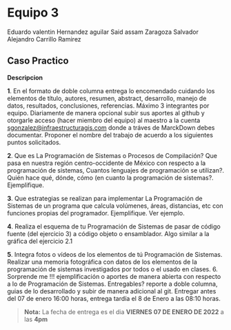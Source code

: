 
# Equipo 3

Eduardo valentin Hernandez aguilar
Said assam Zaragoza
Salvador Alejandro Carrillo Ramirez

## Caso Practico

**Descripcion**


**1**. En el formato de doble columna entrega lo encomendado cuidando los elementos de título, autores, resumen, abstract, desarrollo, manejo de datos, resultados, conclusiones, referencias. Máximo 3 integrantes por equipo. Diariamente de manera opcional subir sus aportes al github y otorgarle acceso (hacer miembro del equipo) al maestro a la cuenta sgonzalez@infraestructuragis.com donde a tráves de MarckDown debes documentar. Proponer el nombre del trabajo de acuerdo a los siguientes puntos solicitados.
 
**2**. Que es La Programación de Sistemas o Procesos de Compilación?  Que pasa en nuestra región centro-occidente de México con respecto a la programación de sistemas, Cuantos lenguajes de programación se utilizan?. Quién hace qué, dónde, cómo (en cuanto la programación de sistemas?. Ejemplifique.
  
**3**. Que estrategias se realizan para implementar La Programación de Sistemas de un programa que calcula volúmenes, áreas, distancias, etc con funciones propias del programador. Ejemplifique. Ver ejemplo.  

**4**. Realiza el esquema de tu Programación de Sistemas de pasar de código fuente (del ejercicio 3) a código objeto o ensamblador. Algo similar a la gráfica del ejercicio 2.1
  
**5**. Integra fotos o vídeos de los elementos de tú Programación de Sistemas. Realizar una memoria fotográfica con datos de los elementos de la programación de sistemas investigados por todos o el usado en clases.  6. Sorprende me !!! ejemplificación o aportes de manera abierta con respecto a lo de Programación de Sistemas.  Entregables? reporte a doble columna, guias de lo desarrollado y subir de manera adicional al git.  Entregar antes del 07 de enero 16:00 horas, entrega tardía el 8 de Enero a las 08:10 horas. 

> **Nota:** La fecha de entrega es el dia  **VIERNES 07 DE ENERO DE 2022** a las **4pm**

